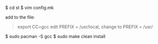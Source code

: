 $ cd st
$ vim config.mk

add to the file:

>export CC=gcc
edit PREFIX = /usr/local, change to PREFIX = /usr/

$ sudo pacman -S gcc
$ sudo make clean install
